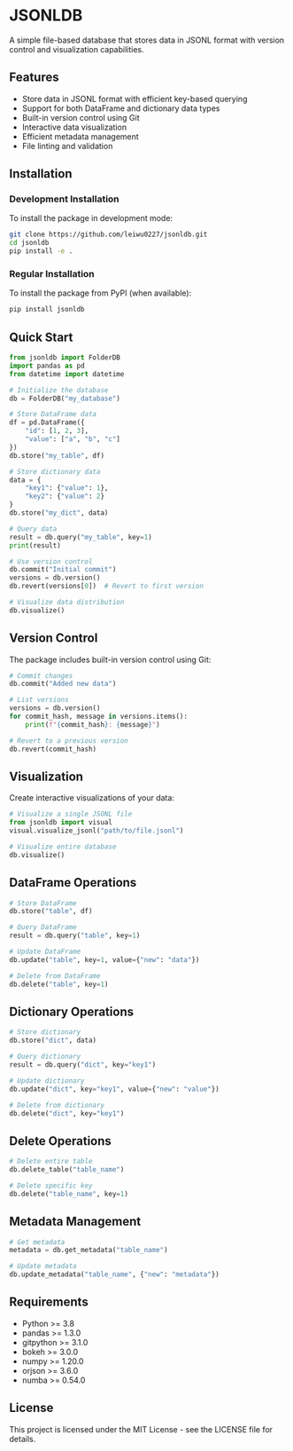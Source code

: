 # JSONLDB

A simple file-based database that stores data in JSONL format with version control and visualization capabilities.

## Features

- Store data in JSONL format with efficient key-based querying
- Support for both DataFrame and dictionary data types
- Built-in version control using Git
- Interactive data visualization
- Efficient metadata management
- File linting and validation

## Installation

### Development Installation

To install the package in development mode:

```bash
git clone https://github.com/leiwu0227/jsonldb.git
cd jsonldb
pip install -e .
```

### Regular Installation

To install the package from PyPI (when available):

```bash
pip install jsonldb
```

## Quick Start

```python
from jsonldb import FolderDB
import pandas as pd
from datetime import datetime

# Initialize the database
db = FolderDB("my_database")

# Store DataFrame data
df = pd.DataFrame({
    "id": [1, 2, 3],
    "value": ["a", "b", "c"]
})
db.store("my_table", df)

# Store dictionary data
data = {
    "key1": {"value": 1},
    "key2": {"value": 2}
}
db.store("my_dict", data)

# Query data
result = db.query("my_table", key=1)
print(result)

# Use version control
db.commit("Initial commit")
versions = db.version()
db.revert(versions[0])  # Revert to first version

# Visualize data distribution
db.visualize()
```

## Version Control

The package includes built-in version control using Git:

```python
# Commit changes
db.commit("Added new data")

# List versions
versions = db.version()
for commit_hash, message in versions.items():
    print(f"{commit_hash}: {message}")

# Revert to a previous version
db.revert(commit_hash)
```

## Visualization

Create interactive visualizations of your data:

```python
# Visualize a single JSONL file
from jsonldb import visual
visual.visualize_jsonl("path/to/file.jsonl")

# Visualize entire database
db.visualize()
```

## DataFrame Operations

```python
# Store DataFrame
db.store("table", df)

# Query DataFrame
result = db.query("table", key=1)

# Update DataFrame
db.update("table", key=1, value={"new": "data"})

# Delete from DataFrame
db.delete("table", key=1)
```

## Dictionary Operations

```python
# Store dictionary
db.store("dict", data)

# Query dictionary
result = db.query("dict", key="key1")

# Update dictionary
db.update("dict", key="key1", value={"new": "value"})

# Delete from dictionary
db.delete("dict", key="key1")
```

## Delete Operations

```python
# Delete entire table
db.delete_table("table_name")

# Delete specific key
db.delete("table_name", key=1)
```

## Metadata Management

```python
# Get metadata
metadata = db.get_metadata("table_name")

# Update metadata
db.update_metadata("table_name", {"new": "metadata"})
```

## Requirements

- Python >= 3.8
- pandas >= 1.3.0
- gitpython >= 3.1.0
- bokeh >= 3.0.0
- numpy >= 1.20.0
- orjson >= 3.6.0
- numba >= 0.54.0

## License

This project is licensed under the MIT License - see the LICENSE file for details. 